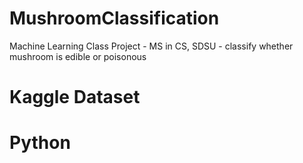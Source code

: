 # MushroomClassification
Machine Learning Class Project - MS in CS, SDSU - classify whether mushroom is edible or poisonous

# Kaggle Dataset
# Python
